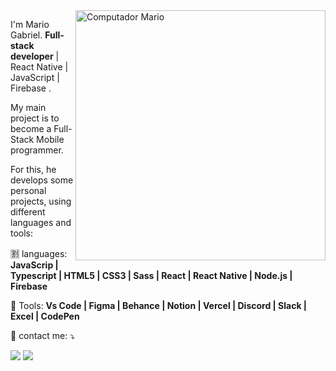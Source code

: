 
<img src="https://raw.githubusercontent.com/MicaelliMedeiros/micaellimedeiros/master/image/computer-illustration.png" min-width="400px" max-width="400px" width="400px" align="right" alt="Computador Mario">

<p align="left"> 
  I'm Mario Gabriel. <strong>Full-stack developer</strong> | React Native | JavaScript | Firebase .<br>
  <p>My main project is to become a Full-Stack Mobile programmer. </p>
  For this, he develops some personal projects, using different languages and tools:
  
</p>

<p align="left">
🈹 languages: <strong> JavaScrip | Typescript | HTML5 | CSS3 | Sass | React | React Native | Node.js | Firebase  </strong>
</p>

<p align="left">
  💼 Tools: <strong>Vs Code | Figma | Behance | Notion | Vercel | Discord | Slack | Excel | CodePen  </strong>
</p>

<p align="left">
  💌 contact me: ⤵️
</p>

<p align="left">
  <a href="https://www.linkedin.com/in/mario-gabriel/" alt="Linkedin">
  <img src="https://img.shields.io/badge/-Linkedin-0e76a8?style=flat-square&logo=Linkedin&logoColor=white&link=LINK-DO-SEU-LINKEDIN" /></a>

  <a href="https://api.whatsapp.com/send?phone=5563984218043" alt="WhatsApp">
<!--     wa.me/556392798274 -->
  <img src="https://img.shields.io/badge/-WhatsApp-25d366?style=flat-square&labelColor=25d366&logo=whatsapp&logoColor=white&link=API-DO-SEU-WHATSAPP"/></a>
</p>  


